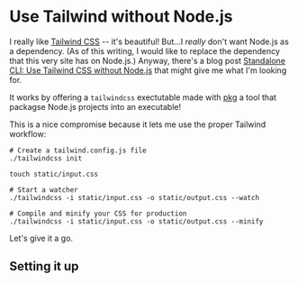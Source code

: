 # Use Tailwind without  Node.js

I really like [Tailwind CSS](https://tailwindcss.com) -- it's beautiful! But...I _really_ don't want Node.js as a dependency. (As of this writing, I would like to replace the dependency that this very site has on Node.js.) Anyway, there's a blog post [Standalone CLI: Use Tailwind CSS without Node.js](https://tailwindcss.com/blog/standalone-cli) that might give me what I'm looking for.

It works by offering a `tailwindcss` exectutable made with [pkg](https://github.com/vercel/pkg) a tool that packagse Node.js projects into an executable!

This is a nice compromise because it lets me use the proper Tailwind workflow:

```
# Create a tailwind.config.js file
./tailwindcss init

touch static/input.css

# Start a watcher
./tailwindcss -i static/input.css -o static/output.css --watch

# Compile and minify your CSS for production
./tailwindcss -i static/input.css -o static/output.css --minify
```

Let's give it a go.

## Setting it up


  
